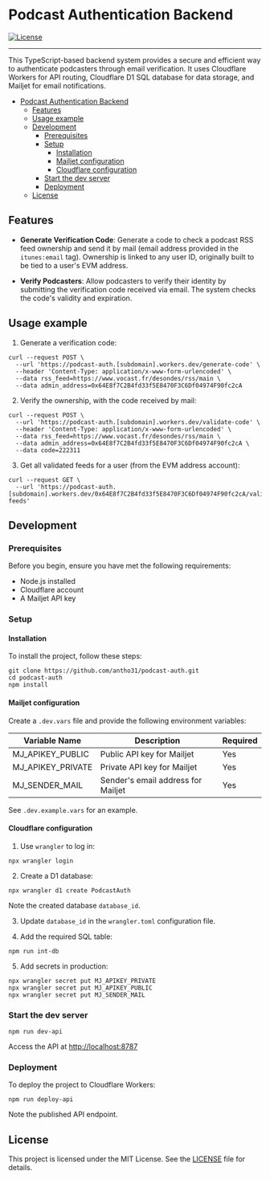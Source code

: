 # Podcast Authentication Backend

[![License](https://img.shields.io/badge/license-MIT-blue.svg)](LICENSE)

---

 This TypeScript-based backend system provides a secure and efficient way to authenticate podcasters through email verification. It uses Cloudflare Workers for API routing, Cloudflare D1 SQL database for data storage, and Mailjet for email notifications.

- [Podcast Authentication Backend](#podcast-authentication-backend)
  - [Features](#features)
  - [Usage example](#usage-example)
  - [Development](#development)
    - [Prerequisites](#prerequisites)
    - [Setup](#setup)
      - [Installation](#installation)
      - [Mailjet configuration](#mailjet-configuration)
      - [Cloudflare configuration](#cloudflare-configuration)
    - [Start the dev server](#start-the-dev-server)
    - [Deployment](#deployment)
  - [License](#license)

## Features

- **Generate Verification Code**: Generate a code to check a podcast RSS feed ownership and send it by mail (email address provided in the `itunes:email` tag). Ownership is linked to any user ID, originally built to be tied to a user's EVM address.

- **Verify Podcasters**: Allow podcasters to verify their identity by submitting the verification code received via email. The system checks the code's validity and expiration.

## Usage example

1. Generate a verification code:

```shell
curl --request POST \
  --url 'https://podcast-auth.[subdomain].workers.dev/generate-code' \
  --header 'Content-Type: application/x-www-form-urlencoded' \
  --data rss_feed=https://www.vocast.fr/desondes/rss/main \
  --data admin_address=0x64E8f7C2B4fd33f5E8470F3C6Df04974F90fc2cA
```

2. Verify the ownership, with the code received by mail:

```shell
curl --request POST \
  --url 'https://podcast-auth.[subdomain].workers.dev/validate-code' \
  --header 'Content-Type: application/x-www-form-urlencoded' \
  --data rss_feed=https://www.vocast.fr/desondes/rss/main \
  --data admin_address=0x64E8f7C2B4fd33f5E8470F3C6Df04974F90fc2cA \
  --data code=222311
```

3. Get all validated feeds for a user (from the EVM address account):

```shell
curl --request GET \
  --url 'https://podcast-auth.[subdomain].workers.dev/0x64E8f7C2B4fd33f5E8470F3C6Df04974F90fc2cA/validated-feeds'
```

## Development

### Prerequisites

Before you begin, ensure you have met the following requirements:

- Node.js installed
- Cloudflare account
- A Mailjet API key

### Setup

#### Installation

To install the project, follow these steps:

```shell
git clone https://github.com/antho31/podcast-auth.git
cd podcast-auth
npm install
```

#### Mailjet configuration

Create a `.dev.vars` file and provide the following environment variables:

| Variable Name         | Description                                   | Required  |
|-----------------------|-----------------------------------------------|-----------|
| MJ_APIKEY_PUBLIC      | Public API key for Mailjet                    | Yes       |
| MJ_APIKEY_PRIVATE     | Private API key for Mailjet                   | Yes       |
| MJ_SENDER_MAIL        | Sender's email address for Mailjet            | Yes       |

 See `.dev.example.vars` for an example.

#### Cloudflare configuration

1. Use `wrangler` to log in:

```shell
npx wrangler login
```

2. Create a D1 database:

```shell
npx wrangler d1 create PodcastAuth
```

Note the created database `database_id`.

3. Update `database_id` in the `wrangler.toml` configuration file.

4. Add the required SQL table:

```shell
npm run int-db
```

5. Add secrets in production:

```shell
npx wrangler secret put MJ_APIKEY_PRIVATE
npx wrangler secret put MJ_APIKEY_PUBLIC
npx wrangler secret put MJ_SENDER_MAIL
```

### Start the dev server

```shell
npm run dev-api
```

Access the API at <http://localhost:8787>

### Deployment

To deploy the project to Cloudflare Workers:

```shell
npm run deploy-api
```

Note the published API endpoint.

## License

This project is licensed under the MIT License. See the [LICENSE](LICENSE) file for details.
